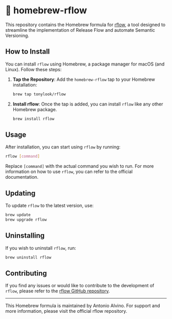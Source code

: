# 🍺 homebrew-rflow

This repository contains the Homebrew formula for [rflow](https://github.com/tonylook/rflow), a tool designed to streamline the implementation of Release Flow and automate Semantic Versioning.

## How to Install

You can install `rflow` using Homebrew, a package manager for macOS (and Linux). Follow these steps:

1. **Tap the Repository**:
   Add the `homebrew-rflow` tap to your Homebrew installation:

   ```sh
   brew tap tonylook/rflow
   ```

2. **Install rflow**:
   Once the tap is added, you can install `rflow` like any other Homebrew package.

   ```sh
   brew install rflow
   ```

## Usage

After installation, you can start using `rflow` by running:

```sh
rflow [command]
```

Replace `[command]` with the actual command you wish to run. For more information on how to use `rflow`, you can refer to the official documentation.

## Updating

To update `rflow` to the latest version, use:

```sh
brew update
brew upgrade rflow
```

## Uninstalling

If you wish to uninstall `rflow`, run:

```sh
brew uninstall rflow
```

## Contributing

If you find any issues or would like to contribute to the development of `rflow`, please refer to the [rflow GitHub repository](https://github.com/tonylook/rflow).

---

This Homebrew formula is maintained by Antonio Alvino. For support and more information, please visit the official rflow repository.
